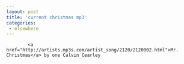 ```yaml
---
layout: post
title: 'current christmas mp3'
categories:
 - elsewhere
---
```


			<a href="http://artists.mp3s.com/artist_song/2120/2120002.html">Mr. Christmas</a> by one Calvin Cearley


